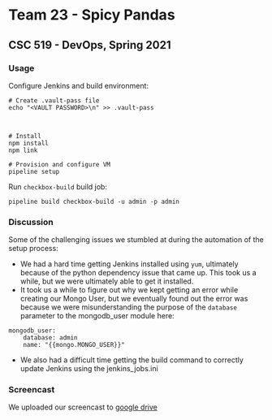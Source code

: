 # Team 23 - Spicy Pandas

## CSC 519 - DevOps, Spring 2021

### Usage

Configure Jenkins and build environment:

```shell
# Create .vault-pass file
echo "<VAULT PASSWORD>\n" >> .vault-pass



# Install
npm install
npm link

# Provision and configure VM
pipeline setup
```

Run `checkbox-build` build job:

```shell
pipeline build checkbox-build -u admin -p admin
```

### Discussion

Some of the challenging issues we stumbled at during the automation of the setup process:

- We had a hard time getting Jenkins installed using `yum`, ultimately because of the python dependency issue that came up. This took us a while, but we were ultimately able to get it installed.
- It took us a while to figure out why we kept getting an error while creating our Mongo User, but we eventually found out the error was because we were misunderstanding the purpose of the `database` parameter to the mongodb_user module here:

```
mongodb_user:
    database: admin
    name: "{{mongo.MONGO_USER}}"
```

- We also had a difficult time getting the build command to correctly update Jenkins using the jenkins_jobs.ini

### Screencast

We uploaded our screencast to [google drive]()
